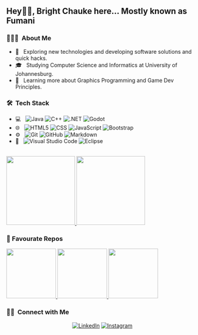 <h2> Hey👋🏼, Bright Chauke here... Mostly known as Fumani</h2>

<h3> 👨🏻‍💻 &nbsp;About Me </h3>

- 🤔 &nbsp; Exploring new technologies and developing software solutions and quick hacks.
- 🎓 &nbsp; Studying Computer Science and Informatics at University of Johannesburg.
- 🌱 &nbsp; Learning more about Graphics Programming and Game Dev Principles.

<h3> 🛠 &nbsp;Tech Stack</h3>

- 💻 &nbsp;
  ![Java](https://img.shields.io/badge/-Java-333333?style=flat&logo=java&logoColor=007396)
  ![C++](https://img.shields.io/badge/-C++-333333?style=flat&logo=C%2B%2B&logoColor=00599C)
  ![.NET](https://img.shields.io/badge/-.NET-333333?style=flat&logo=.NET&logoColor=007396)
  ![Godot](https://img.shields.io/badge/-Godot-333333?style=flat&logo=godotengine&logoColor=007396)
- 🌐 &nbsp;
  ![HTML5](https://img.shields.io/badge/-HTML5-333333?style=flat&logo=HTML5)
  ![CSS](https://img.shields.io/badge/-CSS-333333?style=flat&logo=CSS3&logoColor=1572B6)
  ![JavaScript](https://img.shields.io/badge/-JavaScript-333333?style=flat&logo=javascript)
  ![Bootstrap](https://img.shields.io/badge/-Bootstrap-333333?style=flat&logo=bootstrap&logoColor=563D7C)
- ⚙️ &nbsp;
  ![Git](https://img.shields.io/badge/-Git-333333?style=flat&logo=git)
  ![GitHub](https://img.shields.io/badge/-GitHub-333333?style=flat&logo=github)
  ![Markdown](https://img.shields.io/badge/-Markdown-333333?style=flat&logo=markdown)
- 🔧 &nbsp;
  ![Visual Studio Code](https://img.shields.io/badge/-Visual%20Studio%20Code-333333?style=flat&logo=visual-studio-code&logoColor=007ACC)
  ![Eclipse](https://img.shields.io/badge/-Eclipse-333333?style=flat&logo=eclipse-ide&logoColor=2C2255)

<br/>

<a href="https://github.com/Artistic-Nyungu">
  <img height="180em" src="https://github-readme-stats.vercel.app/api?username=Artistic-Nyungu&theme=tokyonight&show_icons=true&rank_icon=github" />
  <img height="180em" src="https://github-readme-stats.vercel.app/api/top-langs/?username=Artistic-Nyungu&theme=tokyonight&layout=donut" />
</a>

<br/>

<h3> 🌟 Favourate Repos</h3>

<a href="https://github.com/Artistic-Nyungu/Godot-Planet-Procedural-Generation">
  <img height="130em" src="https://github-readme-stats.vercel.app/api/pin/?username=Artistic-Nyungu&repo=Godot-Planet-Procedural-Generation&theme=tokyonight" />
</a>
<a href="https://github.com/Artistic-Nyungu/GLSL-Shader-Trials">
  <img height="130em" src="https://github-readme-stats.vercel.app/api/pin/?username=Artistic-Nyungu&repo=GLSL-Shader-Trials&theme=tokyonight" />
</a>
<a href="https://github.com/Artistic-Nyungu/Godot-Terrain-Procedural-Generation">
  <img height="130em" src="https://github-readme-stats.vercel.app/api/pin/?username=Artistic-Nyungu&repo=Godot-Terrain-Procedural-Generation&theme=tokyonight" />
</a>

<br/>

<h3> 🤝🏻 &nbsp;Connect with Me </h3>

<p align="center">
<a href="https://www.linkedin.com/in/bright-chauke-b5300024a/"><img alt="LinkedIn" src="https://img.shields.io/badge/LinkedIn-Bright_Chauke-blue?style=flat-square&logo=linkedin"></a>
<a href="https://www.instagram.com/bra_fumani/"><img alt="Instagram" src="https://img.shields.io/badge/Instagram-Fumani_Chauke-blue?style=flat-square&logo=instagram"></a>
